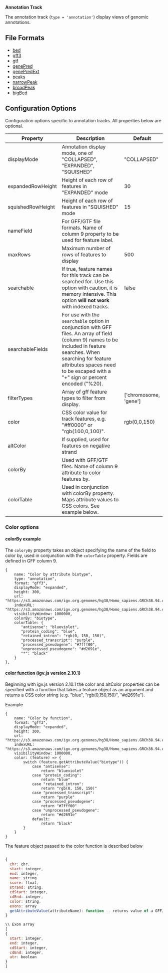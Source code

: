 **Annotation Track**

The annotation track (`type = 'annotation'`) display views of genomic annotations.

## File Formats

* [bed](https://genome.ucsc.edu/FAQ/FAQformat.html#format1)
* [gff3]()
* [gtf]()
* [genePred](https://genome.ucsc.edu/FAQ/FAQformat.html#format9)
* [genePredExt](https://genome.ucsc.edu/FAQ/FAQformat.html#format9)
* [peaks](https://genome.ucsc.edu/FAQ/FAQformat.html)
* [narrowPeak](https://genome.ucsc.edu/FAQ/FAQformat.html)
* [broadPeak](https://genome.ucsc.edu/FAQ/FAQformat.html)
* [bigBed](https://genome.ucsc.edu/goldenPath/help/bigBed.html)

## Configuration Options

Configuration options specific to annotation tracks.  All properties below are optional.

Property  | Description | Default
------ | ------- | ------------
displayMode | Annotation display mode, one of "COLLAPSED", "EXPANDED", "SQUISHED" | "COLLAPSED"
expandedRowHeight | Height of each row of features in "EXPANDED" mode | 30
squishedRowHeight | Height of each row of features in "SQUISHED" mode | 15
nameField | For GFF/GTF file formats.  Name of column 9 property to be used for feature label. | 
maxRows | Maximum number of rows of features to display | 500
searchable | If true, feature names for this track can be searched for.  Use this option with caution, it is memory intensive.  This option **will not work** with indexed tracks. | false
searchableFields | For use with the ```searchable``` option in conjunction with GFF files.  An array of field (column 9) names to be included in feature searches.  When searching for feature attributes spaces need to be escaped with a "+" sign or percent encoded ("%20). |
filterTypes | Array of gff feature types to filter from display. | ['chromosome, 'gene']
color | CSS color value for track features, e.g. "#ff0000" or "rgb(100,0,100)".  |  rgb(0,0,150)
altColor | If supplied, used for features on negative strand | 
colorBy | Used with GFF/GTF files.  Name of column 9 attribute to color features by. | |
colorTable | Used in conjunction with colorBy property.  Maps attribute values to CSS colors.  See example below. |

### Color options



#### colorBy example

The ```coloryBy``` property takes an object specifying the name of the field to color by, used in conjunction with the ```colorTable``` property.  Fields are defined in GFF column 9.

```
{
    name: "Color by attribute biotype",
    type: "annotation",
    format: "gff3",
    displayMode: "expanded",
    height: 300,
    url: "https://s3.amazonaws.com/igv.org.genomes/hg38/Homo_sapiens.GRCh38.94.chr.gff3.gz",
    indexURL: "https://s3.amazonaws.com/igv.org.genomes/hg38/Homo_sapiens.GRCh38.94.chr.gff3.gz.tbi",
    visibilityWindow: 1000000,
    colorBy: "biotype",
    colorTable: {
       "antisense": "blueviolet",
       "protein_coding": "blue",
       "retained_intron": "rgb(0, 150, 150)",
       "processed_transcript": "purple",
       "processed_pseudogene": "#7fff00",
       "unprocessed_pseudogene": "#d2691e",
       "*": "black"
    }
},
```


#### color function (igv.js version 2.10.1)

Beginning with igv.js version 2.10.1 the color and altColor properties can be specified with a function that takes a feature object
as an argument and returns a CSS color string (e.g. "blue", "rgb(0,150,150)",  "#d2691e").   

Example

```
{
    name: "Color by function",
    format: "gff3",
    displayMode: "expanded",
    height: 300,
    url: "https://s3.amazonaws.com/igv.org.genomes/hg38/Homo_sapiens.GRCh38.94.chr.gff3.gz",
    indexURL: "https://s3.amazonaws.com/igv.org.genomes/hg38/Homo_sapiens.GRCh38.94.chr.gff3.gz.tbi",
    visibilityWindow: 1000000,
    color: (feature) => {
        switch (feature.getAttributeValue("biotype")) {
            case "antisense":
                return "blueviolet"
            case "protein_coding":
                return "blue"
            case "retained_intron":
                return "rgb(0, 150, 150)"
            case "processed_transcript":
                return "purple"
            case "processed_pseudogene":
                return "#7fff00"
            case "unprocessed_pseudogene":
                return "#d2691e"
            default:
                return "black"
        }
    }
}
```

The feature object passed to the color function is described below


```javascript

{
  chr: chr,
  start: integer,   
  end: integer,
  name: string
  score: float,
  strand: string,
  cdStart: integer,
  cdEnd: integer,
  color: string,
  exons: array
  getAttributeValue(attributeName): function -- returns value of a GFF/GTF column 9 attribute
}

\\ Exon array
[
{
  start: integer,
  end: integer,
  cdStart: integer,
  cdEnd: integer,
  utr: boolean
}
]

```


